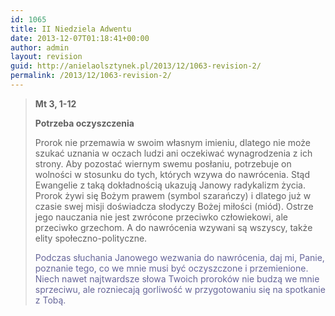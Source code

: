 ```yaml
---
id: 1065
title: II Niedziela Adwentu
date: 2013-12-07T01:18:41+00:00
author: admin
layout: revision
guid: http://anielaolsztynek.pl/2013/12/1063-revision-2/
permalink: /2013/12/1063-revision-2/
---
```

> **Mt 3, 1-12**
> 
> **Potrzeba oczyszczenia**
> 
> Prorok nie przemawia w swoim własnym imieniu, dlatego nie może szukać uznania w oczach ludzi ani oczekiwać wynagrodzenia z ich strony. Aby pozostać wiernym swemu posłaniu, potrzebuje on wolności w stosunku do tych, których wzywa do nawrócenia. Stąd Ewangelie z taką dokładnością ukazują Janowy radykalizm życia. Prorok żywi się Bożym prawem (symbol szarańczy) i dlatego już w czasie swej misji doświadcza słodyczy Bożej miłości (miód). Ostrze jego nauczania nie jest zwrócone przeciwko człowiekowi, ale przeciwko grzechom. A do nawrócenia wzywani są wszyscy, także elity społeczno-polityczne.
> 
> <span style="color: #666699;">Podczas słuchania Janowego wezwania do nawrócenia, daj mi, Panie, poznanie tego, co we mnie musi być oczyszczone i przemienione. Niech nawet najtwardsze słowa Twoich proroków nie budzą we mnie sprzeciwu, ale rozniecają gorliwość w przygotowaniu się na spotkanie z Tobą.</span>